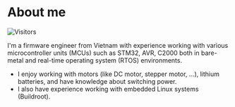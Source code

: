# About me
![Visitors](https://api.visitorbadge.io/api/visitors?path=https%3A%2F%2Fgithub.com%2Fphien-ntace&label=Profile%20views&countColor=%23ff8a65&style=plastic&labelStyle=none)

I'm a firmware engineer from Vietnam with experience working with various microcontroller units (MCUs) such as STM32, AVR, C2000 both in bare-metal and real-time operating system (RTOS) environments. 
- I enjoy working with motors (like DC motor, stepper motor, ...), lithium batteries, and have knowledge about switching power.
- I also have experience working with embedded Linux systems (Buildroot). 

